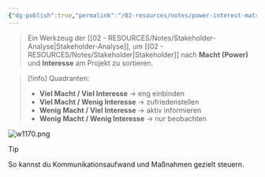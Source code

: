 ```yaml
---
{"dg-publish":true,"permalink":"/02-resources/notes/power-interest-matrix/","tags":["projektmanagement"],"noteIcon":"","updated":"2025-09-05T10:12:31.276+02:00"}
---
```


>Ein Werkzeug der [[02 - RESOURCES/Notes/Stakeholder-Analyse\|Stakeholder-Analyse]], um [[02 - RESOURCES/Notes/Stakeholder\|Stakeholder]] nach **Macht (Power)** und **Interesse** am Projekt zu sortieren.

> [!info] Quadranten:
> 
> - **Viel Macht / Viel Interesse** → eng einbinden
> - **Viel Macht / Wenig Interesse** → zufriedenstellen
> - **Wenig Macht / Viel Interesse** → aktiv informieren
> - **Wenig Macht / Wenig Interesse** → nur beobachten

![w1170.png](/img/user/02%20-%20RESOURCES/Files/w1170.png)
> [!tip]  
> So kannst du Kommunikationsaufwand und Maßnahmen gezielt steuern.
